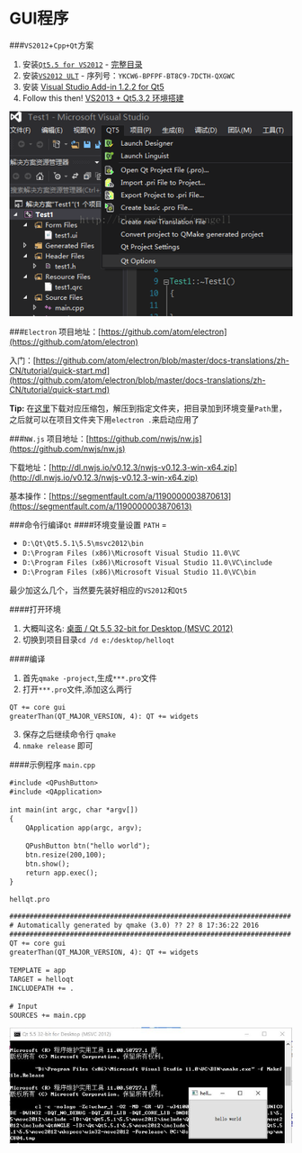 GUI程序
==
###`VS2012`+`Cpp+Qt`方案
1. 安装[`Qt5.5 for VS2012`](http://mirrors.ustc.edu.cn/qtproject/archive/qt/5.5/5.5.1/qt-opensource-windows-x86-msvc2012-5.5.1.exe) - [完整目录](http://download.qt.io/official_releases/qt/)
2. 安装[`VS2012 ULT`](https://www.microsoft.com/zh-cn/download/details.aspx?id=30678) - 序列号：`YKCW6-BPFPF-BT8C9-7DCTH-QXGWC`
3. 安装 [Visual Studio Add-in 1.2.2 for Qt5 ](http://download.qt-project.org/official_releases/vsaddin/qt-vs-addin-1.2.2-opensource.exe)
4. Follow this then! [VS2013 + Qt5.3.2 环境搭建](http://blog.csdn.net/wangell/article/details/41117139)

![VsQt](imgs/VsQt.png)

###`Electron`
项目地址：[https://github.com/atom/electron](https://github.com/atom/electron)

入门：[https://github.com/atom/electron/blob/master/docs-translations/zh-CN/tutorial/quick-start.md](https://github.com/atom/electron/blob/master/docs-translations/zh-CN/tutorial/quick-start.md)

__Tip:__ 在[这里](https://github.com/atom/electron/releases)下载对应压缩包，解压到指定文件夹，把目录加到环境变量`Path`里，之后就可以在项目文件夹下用`electron .`来启动应用了

###`NW.js`
项目地址：[https://github.com/nwjs/nw.js](https://github.com/nwjs/nw.js)

下载地址：[http://dl.nwjs.io/v0.12.3/nwjs-v0.12.3-win-x64.zip](http://dl.nwjs.io/v0.12.3/nwjs-v0.12.3-win-x64.zip)

基本操作：[https://segmentfault.com/a/1190000003870613](https://segmentfault.com/a/1190000003870613)

###命令行编译`Qt`
####环境变量设置
`PATH` =
  + `D:\Qt\Qt5.5.1\5.5\msvc2012\bin`
  + `D:\Program Files (x86)\Microsoft Visual Studio 11.0\VC`
  + `D:\Program Files (x86)\Microsoft Visual Studio 11.0\VC\include`
  + `D:\Program Files (x86)\Microsoft Visual Studio 11.0\VC\bin`

最少加这么几个，当然要先装好相应的`VS2012`和`Qt5`

####打开环境
1. 大概叫这名: <a href="#" data-placement="right" title="(C:\Windows\System32\cmd.exe /A /Q /K D:\Qt\Qt5.5.1\5.5\msvc2012\bin\qtenv2.bat)" data-toggle="tooltip">桌面 / Qt 5.5 32-bit for Desktop (MSVC 2012)</a>
2. 切换到项目目录`cd /d e:/desktop/helloqt`

####编译
1. 首先`qmake -project`,生成`***.pro`文件
2. 打开`***.pro`文件,添加这么两行
  ```
  QT += core gui
  greaterThan(QT_MAJOR_VERSION, 4): QT += widgets
  ```
3. 保存之后继续命令行 `qmake`
4. `nmake release` 即可

####示例程序
`main.cpp`
```
#include <QPushButton>
#include <QApplication>

int main(int argc, char *argv[])
{
    QApplication app(argc, argv);

    QPushButton btn("hello world");
    btn.resize(200,100);
    btn.show();
    return app.exec();
}
```
`hellqt.pro`
```
######################################################################
# Automatically generated by qmake (3.0) ?? 2? 8 17:36:22 2016
######################################################################
QT += core gui
greaterThan(QT_MAJOR_VERSION, 4): QT += widgets

TEMPLATE = app
TARGET = helloqt
INCLUDEPATH += .

# Input
SOURCES += main.cpp
```

![qt](imgs/qt.jpg)

<div id="quickLink">
  <ul>
  </ul>
</div>
<div id="backTop" data-toggle="tooltip" title="飞" ></div>
<script src="files/js/scrollTab.js"></script>
<script type="text/javascript">
    $('[data-toggle="tooltip"]').tooltip()
</script>
